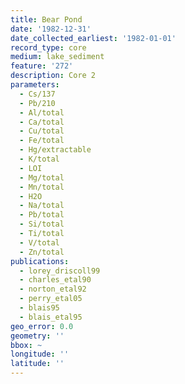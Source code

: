 ```yaml
---
title: Bear Pond
date: '1982-12-31'
date_collected_earliest: '1982-01-01'
record_type: core
medium: lake_sediment
feature: '272'
description: Core 2
parameters:
  - Cs/137
  - Pb/210
  - Al/total
  - Ca/total
  - Cu/total
  - Fe/total
  - Hg/extractable
  - K/total
  - LOI
  - Mg/total
  - Mn/total
  - H2O
  - Na/total
  - Pb/total
  - Si/total
  - Ti/total
  - V/total
  - Zn/total
publications:
  - lorey_driscoll99
  - charles_etal90
  - norton_etal92
  - perry_etal05
  - blais95
  - blais_etal95
geo_error: 0.0
geometry: ''
bbox: ~
longitude: ''
latitude: ''
---
```

